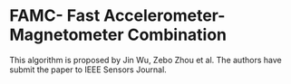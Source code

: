 # FAMC- Fast Accelerometer-Magnetometer Combination
This algorithm is proposed by Jin Wu, Zebo Zhou et al. The authors have submit the paper to IEEE Sensors Journal. 
